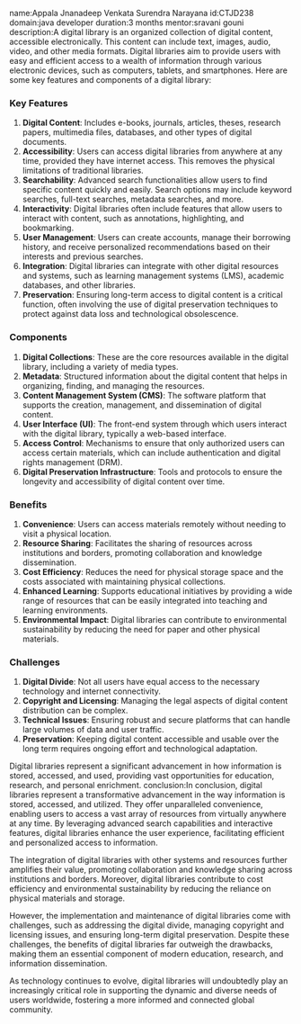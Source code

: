 name:Appala Jnanadeep Venkata Surendra Narayana id:CTJD238 domain:java developer duration:3 months mentor:sravani gouni
description:A digital library is an organized collection of digital content, accessible electronically. This content can include text, images, audio, video, and other media formats. Digital libraries aim to provide users with easy and efficient access to a wealth of information through various electronic devices, such as computers, tablets, and smartphones. Here are some key features and components of a digital library:

### Key Features

1. **Digital Content**: Includes e-books, journals, articles, theses, research papers, multimedia files, databases, and other types of digital documents.
2. **Accessibility**: Users can access digital libraries from anywhere at any time, provided they have internet access. This removes the physical limitations of traditional libraries.
3. **Searchability**: Advanced search functionalities allow users to find specific content quickly and easily. Search options may include keyword searches, full-text searches, metadata searches, and more.
4. **Interactivity**: Digital libraries often include features that allow users to interact with content, such as annotations, highlighting, and bookmarking.
5. **User Management**: Users can create accounts, manage their borrowing history, and receive personalized recommendations based on their interests and previous searches.
6. **Integration**: Digital libraries can integrate with other digital resources and systems, such as learning management systems (LMS), academic databases, and other libraries.
7. **Preservation**: Ensuring long-term access to digital content is a critical function, often involving the use of digital preservation techniques to protect against data loss and technological obsolescence.

### Components

1. **Digital Collections**: These are the core resources available in the digital library, including a variety of media types.
2. **Metadata**: Structured information about the digital content that helps in organizing, finding, and managing the resources.
3. **Content Management System (CMS)**: The software platform that supports the creation, management, and dissemination of digital content.
4. **User Interface (UI)**: The front-end system through which users interact with the digital library, typically a web-based interface.
5. **Access Control**: Mechanisms to ensure that only authorized users can access certain materials, which can include authentication and digital rights management (DRM).
6. **Digital Preservation Infrastructure**: Tools and protocols to ensure the longevity and accessibility of digital content over time.

### Benefits

1. **Convenience**: Users can access materials remotely without needing to visit a physical location.
2. **Resource Sharing**: Facilitates the sharing of resources across institutions and borders, promoting collaboration and knowledge dissemination.
3. **Cost Efficiency**: Reduces the need for physical storage space and the costs associated with maintaining physical collections.
4. **Enhanced Learning**: Supports educational initiatives by providing a wide range of resources that can be easily integrated into teaching and learning environments.
5. **Environmental Impact**: Digital libraries can contribute to environmental sustainability by reducing the need for paper and other physical materials.

### Challenges

1. **Digital Divide**: Not all users have equal access to the necessary technology and internet connectivity.
2. **Copyright and Licensing**: Managing the legal aspects of digital content distribution can be complex.
3. **Technical Issues**: Ensuring robust and secure platforms that can handle large volumes of data and user traffic.
4. **Preservation**: Keeping digital content accessible and usable over the long term requires ongoing effort and technological adaptation.

Digital libraries represent a significant advancement in how information is stored, accessed, and used, providing vast opportunities for education, research, and personal enrichment.
conclusion:In conclusion, digital libraries represent a transformative advancement in the way information is stored, accessed, and utilized. They offer unparalleled convenience, enabling users to access a vast array of resources from virtually anywhere at any time. By leveraging advanced search capabilities and interactive features, digital libraries enhance the user experience, facilitating efficient and personalized access to information.

The integration of digital libraries with other systems and resources further amplifies their value, promoting collaboration and knowledge sharing across institutions and borders. Moreover, digital libraries contribute to cost efficiency and environmental sustainability by reducing the reliance on physical materials and storage.

However, the implementation and maintenance of digital libraries come with challenges, such as addressing the digital divide, managing copyright and licensing issues, and ensuring long-term digital preservation. Despite these challenges, the benefits of digital libraries far outweigh the drawbacks, making them an essential component of modern education, research, and information dissemination.

As technology continues to evolve, digital libraries will undoubtedly play an increasingly critical role in supporting the dynamic and diverse needs of users worldwide, fostering a more informed and connected global community.
